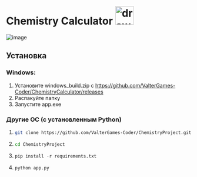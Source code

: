 # Chemistry Calculator <img src="https://github.com/ValterGames-Coder/ChemistryProject/assets/68495491/a547aa09-d082-40ab-8a4c-06dd8ef62507" alt="drawing" width="50">
![image](https://github.com/ValterGames-Coder/ChemistryCalculator/assets/68495491/6f8a2278-64d5-44d2-8680-11183c7e4024)

## Установка
### Windows:
1. Установите windows_build.zip с https://github.com/ValterGames-Coder/ChemistryCalculator/releases
2. Распакуйте папку
3. Запустите app.exe
### Другие ОС (с установленным Python)
1. ```bash
   git clone https://github.com/ValterGames-Coder/ChemistryProject.git
   ```
2. ```bash
   cd ChemistryProject
   ```
3. ```python
   pip install -r requirements.txt
   ```
4. ```python
   python app.py
   ```
